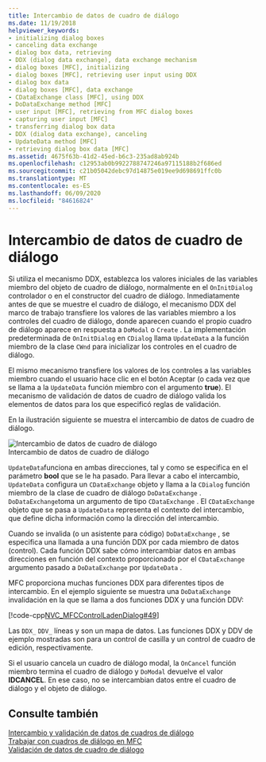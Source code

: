 ```yaml
---
title: Intercambio de datos de cuadro de diálogo
ms.date: 11/19/2018
helpviewer_keywords:
- initializing dialog boxes
- canceling data exchange
- dialog box data, retrieving
- DDX (dialog data exchange), data exchange mechanism
- dialog boxes [MFC], initializing
- dialog boxes [MFC], retrieving user input using DDX
- dialog box data
- dialog boxes [MFC], data exchange
- CDataExchange class [MFC], using DDX
- DoDataExchange method [MFC]
- user input [MFC], retrieving from MFC dialog boxes
- capturing user input [MFC]
- transferring dialog box data
- DDX (dialog data exchange), canceling
- UpdateData method [MFC]
- retrieving dialog box data [MFC]
ms.assetid: 4675f63b-41d2-45ed-b6c3-235ad8ab924b
ms.openlocfilehash: c12953ab0b9922788747246a97115188b2f686ed
ms.sourcegitcommit: c21b05042debc97d14875e019ee9d698691ffc0b
ms.translationtype: MT
ms.contentlocale: es-ES
ms.lasthandoff: 06/09/2020
ms.locfileid: "84616824"
---
```

# <a name="dialog-data-exchange"></a>Intercambio de datos de cuadro de diálogo

Si utiliza el mecanismo DDX, establezca los valores iniciales de las variables miembro del objeto de cuadro de diálogo, normalmente en el `OnInitDialog` controlador o en el constructor del cuadro de diálogo. Inmediatamente antes de que se muestre el cuadro de diálogo, el mecanismo DDX del marco de trabajo transfiere los valores de las variables miembro a los controles del cuadro de diálogo, donde aparecen cuando el propio cuadro de diálogo aparece en respuesta a `DoModal` o `Create` . La implementación predeterminada de `OnInitDialog` en `CDialog` llama `UpdateData` a la función miembro de la clase `CWnd` para inicializar los controles en el cuadro de diálogo.

El mismo mecanismo transfiere los valores de los controles a las variables miembro cuando el usuario hace clic en el botón Aceptar (o cada vez que se llama a la `UpdateData` función miembro con el argumento **true**). El mecanismo de validación de datos de cuadro de diálogo valida los elementos de datos para los que especificó reglas de validación.

En la ilustración siguiente se muestra el intercambio de datos de cuadro de diálogo.

![Intercambio de datos de cuadro de diálogo](../mfc/media/vc379d1.gif "Intercambio de datos de cuadro de diálogo") <br/>
Intercambio de datos de cuadro de diálogo

`UpdateData`funciona en ambas direcciones, tal y como se especifica en el parámetro **bool** que se le ha pasado. Para llevar a cabo el intercambio, `UpdateData` configura un `CDataExchange` objeto y llama a la `CDialog` función miembro de la clase de cuadro de diálogo `DoDataExchange` . `DoDataExchange`toma un argumento de tipo `CDataExchange` . El `CDataExchange` objeto que se pasa a `UpdateData` representa el contexto del intercambio, que define dicha información como la dirección del intercambio.

Cuando se invalida (o un asistente para código) `DoDataExchange` , se especifica una llamada a una función DDX por cada miembro de datos (control). Cada función DDX sabe cómo intercambiar datos en ambas direcciones en función del contexto proporcionado por el `CDataExchange` argumento pasado a `DoDataExchange` por `UpdateData` .

MFC proporciona muchas funciones DDX para diferentes tipos de intercambio. En el ejemplo siguiente se muestra una `DoDataExchange` invalidación en la que se llama a dos funciones DDX y una función DDV:

[!code-cpp[NVC_MFCControlLadenDialog#49](codesnippet/cpp/dialog-data-exchange_1.cpp)]

Las `DDX_` `DDV_` líneas y son un mapa de datos. Las funciones DDX y DDV de ejemplo mostradas son para un control de casilla y un control de cuadro de edición, respectivamente.

Si el usuario cancela un cuadro de diálogo modal, la `OnCancel` función miembro termina el cuadro de diálogo y `DoModal` devuelve el valor **IDCANCEL**. En ese caso, no se intercambian datos entre el cuadro de diálogo y el objeto de diálogo.

## <a name="see-also"></a>Consulte también

[Intercambio y validación de datos de cuadros de diálogo](dialog-data-exchange-and-validation.md)<br/>
[Trabajar con cuadros de diálogo en MFC](life-cycle-of-a-dialog-box.md)<br/>
[Validación de datos de cuadro de diálogo](dialog-data-validation.md)
